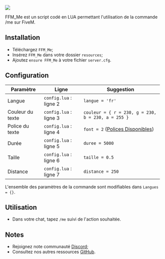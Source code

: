 <img src="https://i.imgur.com/FjvsMW4.png">

FFM_Me est un script codé en LUA permettant l'utilisation de la commande /me sur FiveM.

## Installation
* Téléchargez ```FFM_Me```;
* Insérez ```FFM_Me``` dans votre dossier ```resources```;
* Ajoutez ```ensure FFM_Me``` à votre fichier ```server.cfg```.

## Configuration 
| Paramètre | Ligne | Suggestion |
| --- | --- | --- |
| Langue | ```config.lua``` : ligne 2 | ```langue = 'fr'``` |
| Couleur du texte | ```config.lua``` : ligne 3 | ```couleur = { r = 230, g = 230, b = 230, a = 255 }``` |
| Police du texte | ```config.lua``` : ligne 4 | ```font = 2``` ([Polices Disponibles](https://imgur.com/a/oV3ciWs)) |
| Durée | ```config.lua``` : ligne 5 | ```duree = 5000``` |
| Taille | ```config.lua``` : ligne 6 | ```taille = 0.5``` |
| Distance | ```config.lua``` : ligne 7 | ```distance = 250``` |

L'ensemble des paramètres de la commande sont modifiables dans ```Langues = {}```.

## Utilisation
* Dans votre chat, tapez ```/me``` suivi de l'action souhaitée.

## Notes
* Rejoignez note communauté [Discord](https://discord.gg/76ZE5SkuAd);
* Consultez nos autres ressources [GitHub](https://github.com/FFM-Developpement).
